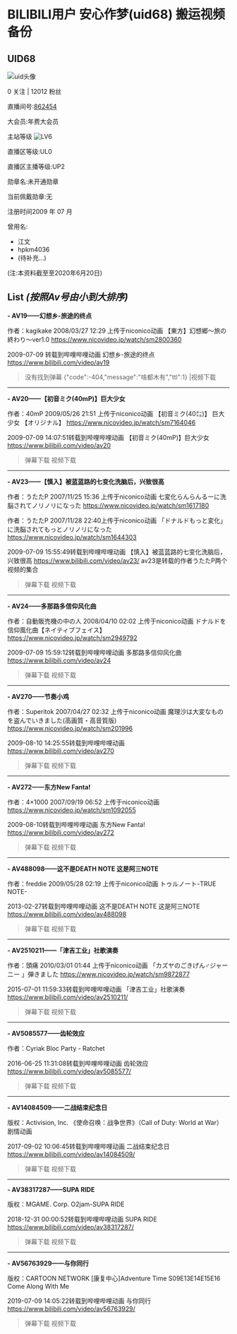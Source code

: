 # **BILIBILI用户 安心作梦(uid68) 搬运视频备份**
UID68 
------
![uid头像][1]

0 关注 | 12012 粉丝

直播间号:[862454][2] 

大会员:年费大会员

主站等级 ![LV6][3]

直播区等级:UL0 

直播区主播等级:UP2 

勋章名:未开通勋章 

当前佩戴勋章:无

注册时间2009 年 07 月

曾用名:

 - 江文
 - hpkm4036
 - (待补充...)

(注:本资料截至至2020年6月20日)

**List** *(按照Av号由小到大排序)*
----------

 **- AV19——幻想乡-旅途的终点**

作者：kagikake
2008/03/27 12:29 上传于niconico动画
【東方】幻想郷～旅の終わり～ver1.0
https://www.nicovideo.jp/watch/sm2800360

2009-07-09 转载到哔哩哔哩动画
幻想乡-旅途的终点
https://www.bilibili.com/video/av19

>没有找到弹幕 
{"code":-404,"message":"啥都木有","ttl":1}
  |视频下载


----------


 **- AV20——【初音ミク(40mP)】巨大少女**

作者：40mP
2009/05/26 21:51 上传于niconico动画
【初音ミク(40㍍)】 巨大少女 【オリジナル】
https://www.nicovideo.jp/watch/sm7164046

2009-07-09 14:07:51转载到哔哩哔哩动画
【初音ミク(40mP)】巨大少女
https://www.bilibili.com/video/av20

    
> 弹幕下载 视频下载


----------


 **- AV23——【慎入】被蓝蓝路的七变化洗脑后，兴致很高**

作者：うたたP
2007/11/25 15:36 上传于niconico动画
七変化らんらんるーに洗脳されてノリノリになった
https://www.nicovideo.jp/watch/sm1617180

作者：うたたP
2007/11/28 22:40上传于niconico动画
「ドナルドもっと変化」に洗脳されてもっとノリノリになった
https://www.nicovideo.jp/watch/sm1644303

2009-07-09 15:55:49转载到哔哩哔哩动画
【慎入】被蓝蓝路的七变化洗脑后，兴致很高
https://www.bilibili.com/video/av23/
av23是转载的作者うたたP两个视频的集合
> 弹幕下载 视频下载


----------

 **- AV24——多那路多信仰风化曲**


作者：自動販売機の中の人
2008/04/10 02:02 上传于niconico动画
ドナルドを信仰風化曲【ネイティブフェイス】
https://www.nicovideo.jp/watch/sm2949792

2009-07-09 15:59:12转载到哔哩哔哩动画
多那路多信仰风化曲
https://www.bilibili.com/video/av24
> 弹幕下载 视频下载


----------


 **- AV270——节奏小鸡**


作者：Superitok
2007/04/27 02:32 上传于niconico动画
魔理沙は大変なものを盗んでいきました(高画質・高音質版)
https://www.nicovideo.jp/watch/sm201996

2009-08-10 14:25:55转载到哔哩哔哩动画
https://www.bilibili.com/video/av270
> 弹幕下载 视频下载


----------


 **- AV272——东方New Fanta!**


作者：4×1000
2007/09/19 06:52 上传于niconico动画
https://www.nicovideo.jp/watch/sm1092055

2009-08-10转载到哔哩哔哩动画
东方New Fanta!
https://www.bilibili.com/video/av272
> 弹幕下载 视频下载


----------


 **- AV488098——这不是DEATH NOTE 这是阿三NOTE**

作者：freddie
2009/05/28 02:19 上传于niconico动画
トゥルノート-TRUE NOTE-

2013-02-27转载到哔哩哔哩动画
这不是DEATH NOTE 这是阿三NOTE
https://www.bilibili.com/video/av488098
> 弹幕下载 视频下载


----------


 **- AV2510211——「津吉工业」社歌演奏**


作者：頭痛
2010/03/01 01:44 上传于niconico动画
「カズヤのごきげん♂ジャーニー 」弾きました
https://www.nicovideo.jp/watch/sm9872877

2015-07-01 11:59:33转载到哔哩哔哩动画
「津吉工业」社歌演奏
https://www.bilibili.com/video/av2510211/
> 弹幕下载 视频下载


----------


 **- AV5085577——齿轮效应**


作者：Cyriak
Bloc Party - Ratchet

2016-06-25 11:31:08转载到哔哩哔哩动画
齿轮效应
https://www.bilibili.com/video/av5085577/
> 弹幕下载 视频下载


----------


 **- AV14084509——二战结束纪念日**


版权：Activision, Inc.
《使命召唤：战争世界》（Call of Duty: World at War）
剧情动画

2017-09-02 10:06:45转载到哔哩哔哩动画
二战结束纪念日
https://www.bilibili.com/video/av14084509/
> 弹幕下载 视频下载


----------


 **- AV38317287——SUPA RIDE**


版权：MGAME. Corp.
O2jam-SUPA RIDE

2018-12-31 00:00:52转载到哔哩哔哩动画
SUPA RIDE
https://www.bilibili.com/video/av38317287/
> 弹幕下载 视频下载


----------


 **- AV56763929——与你同行**


版权：CARTOON NETWORK
[康复中心]Adventure Time S09E13E14E15E16 Come Along With Me

2019-07-09 14:05:22转载到哔哩哔哩动画
与你同行
https://www.bilibili.com/video/av56763929/
> 弹幕下载 视频下载


  [1]: https://i1.hdslb.com/bfs/face/6985f5959741f7fb1f96d2a4c39b6f25e8e6f3ac.jpg
  [2]: https://live.bilibili.com/862454
  [3]: https://img.moegirl.org/common/1/15/Bili-icon-lv_6.png
